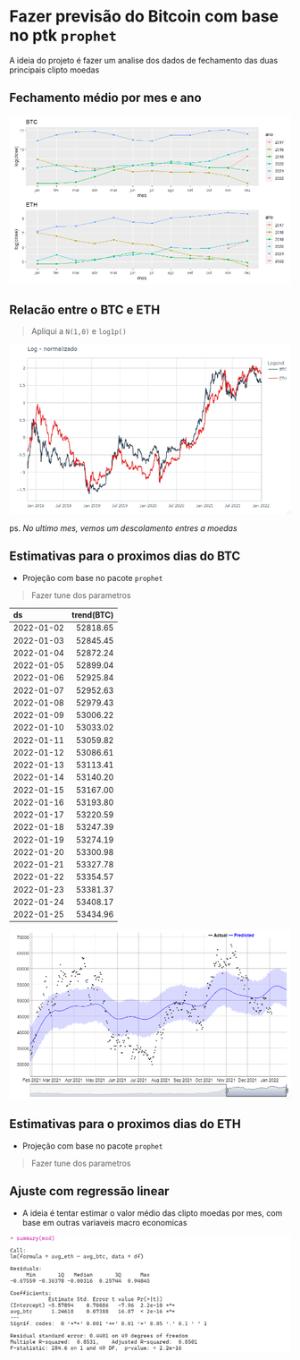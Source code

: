 
# Fazer previsão do Bitcoin com base no ptk `prophet`

A ideia do projeto é fazer um analise dos dados de fechamento das duas principais clipto moedas

## Fechamento médio por mes e ano
![fonte:Yahoo Financias](img/plot_mes_ano.png)

## Relacão entre o BTC e ETH
> Apliqui a `N(1,0)` e `log1p()`

![Gráfico 1](img/BTCxETH.png)

ps. *No ultimo mes, vemos um descolamento entres a moedas*


## Estimativas para o proximos dias do BTC

* Projeção com base no pacote `prophet`
> Fazer tune dos parametros

|ds         |trend(BTC)|
|:----------|--------:|
|2022-01-02 | 52818.65|
|2022-01-03 | 52845.45|
|2022-01-04 | 52872.24|
|2022-01-05 | 52899.04|
|2022-01-06 | 52925.84|
|2022-01-07 | 52952.63|
|2022-01-08 | 52979.43|
|2022-01-09 | 53006.22|
|2022-01-10 | 53033.02|
|2022-01-11 | 53059.82|
|2022-01-12 | 53086.61|
|2022-01-13 | 53113.41|
|2022-01-14 | 53140.20|
|2022-01-15 | 53167.00|
|2022-01-16 | 53193.80|
|2022-01-17 | 53220.59|
|2022-01-18 | 53247.39|
|2022-01-19 | 53274.19|
|2022-01-20 | 53300.98|
|2022-01-21 | 53327.78|
|2022-01-22 | 53354.57|
|2022-01-23 | 53381.37|
|2022-01-24 | 53408.17|
|2022-01-25 | 53434.96|

![Estimativas para janeiro](img/Btc_projecao.png)


## Estimativas para o proximos dias do ETH

* Projeção com base no pacote `prophet`
> Fazer tune dos parametros



## Ajuste com regressão linear

* A ideia é tentar estimar o valor médio das clipto moedas por mes, com base em outras variaveis macro economicas 

![Exmplo](img/ex_mod.png)
